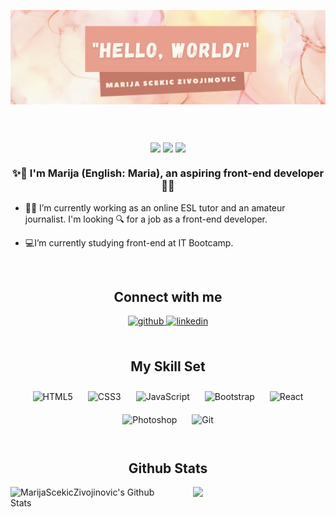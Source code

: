  <header>
<p align="center">
<!--  <img src="https://github.com/MarijaScekicZivojinovic/Personal-Pictures/blob/main/Clean%20Work%20Place%20LinkedIn%20Banner.png"/> -->
<img src="https://github.com/MarijaScekicZivojinovic/MarijaScekicZivojinovic/blob/main/Banner.png"/>
</p>
 </header>

<!-- <div align="center">
<img src="https://rishavanand.github.io/static/images/greetings.gif" align="center" style="width: 100%" />
</div>   -->
 
 <div align="center">
<img src="https://komarev.com/ghpvc/?username=MarijaScekicZivojinovic&&color=brightgreen" align="center" />
<img src="https://img.shields.io/badge/Lives%20in-Serbia-success" align="center"/>
 <img src="https://img.shields.io/badge/Languages-English%20%26%20Serbian-brightgreen" align="center"/>
</div>  

### <div align="center">✨💖  I'm Marija (English: Maria), an aspiring front-end developer  💖✨</div>  
  

- 👩‍🏫 I’m currently working as an online ESL tutor and an amateur journalist. I'm looking 🔍 for a job as a front-end developer.  
  

-  💻I’m currently studying front-end at IT Bootcamp.  
  

<br/>  

## <div align="center"> Connect with me  </div>  
<div align="center">
<a href="https://github.com/MarijaScekicZivojinovic" target="_blank">
<img src=https://img.shields.io/badge/github-%2324292e.svg?&style=for-the-badge&logo=github&logoColor=white alt=github style="margin-bottom: 5px;" />
</a>
<a href="https://www.linkedin.com/in/marija-scekic-zivojinovic/" target="_blank">
<img src=https://img.shields.io/badge/linkedin-%231E77B5.svg?&style=for-the-badge&logo=linkedin&logoColor=white alt=linkedin style="margin-bottom: 5px;" />
</a>  
</div>  
  

<br/>  

## <div align="center"> My Skill Set  </div>
<!-- <table align="center"><tr><td valign="top" min-width="70%"> -->


<!-- <div overflow="auto" width="100%"> -->
<!--  <div width="50%" float="left" display="inline-block">   -->
<!-- ### Frontend  -->
<div align="center"> 
<img style="margin: 10px" src="https://profilinator.rishav.dev/skills-assets/html5-original-wordmark.svg" alt="HTML5" height="50" />  
<img style="margin: 10px" src="https://profilinator.rishav.dev/skills-assets/css3-original-wordmark.svg" alt="CSS3" height="50" />  
<img style="margin: 10px" src="https://profilinator.rishav.dev/skills-assets/javascript-original.svg" alt="JavaScript" height="50" />  
<img style="margin: 10px" src="https://profilinator.rishav.dev/skills-assets/bootstrap-plain.svg" alt="Bootstrap" height="50" />  
<img style="margin: 10px" src="https://profilinator.rishav.dev/skills-assets/react-original-wordmark.svg" alt="React" height="50" />  
<img style="margin: 10px" src="https://profilinator.rishav.dev/skills-assets/photoshop-plain.svg" alt="Photoshop" height="50" />  
<!-- </div>
</td><td valign="top" min-width="25%"> -->
<!-- <div width="40%" float="left" display="inline-block">   -->
<!-- ### DevOps  
<div> -->
<img style="margin: 10px" src="https://profilinator.rishav.dev/skills-assets/git-scm-icon.svg" alt="Git" height="50" />  
</div>
<!-- </td></tr></table>   -->
<!--  <br clear="both"/> -->
<!--  </div> -->

<br/>  


## <div align="center"> Github Stats  </div>
    
<footer>
<div><img align="left" src="https://github-readme-stats.vercel.app/api?username=MarijaScekicZivojinovic&include_all_commits=true&count_private=true&show_icons=true&line_height=20&title_color=381823&icon_color=f16a55&text_color=6f6e6e&bg_color=f2998e,f7d7c2,fff8dd" alt="MarijaScekicZivojinovic's Github Stats" width="50%">

<img align="right" src="https://github-readme-stats.vercel.app/api/top-langs/?username=MarijaScekicZivojinovic&layout=compact&line_height=20&title_color=381823&icon_color=381823&text_color=6f6e6e&bg_color=f2998e,f7d7c2,fff8dd" width="42%"/></div>
</footer>
<br/>
<br/>  


<!-- <footer>  
<div><img align="left" src="https://github-readme-stats.vercel.app/api?username=MarijaScekicZivojinovic&include_all_commits=true&count_private=true&show_icons=true&line_height=20&title_color=7A7ADB&icon_color=2234AE&text_color=D3D3D3&bg_color=0,000000,130F40" alt="MarijaScekicZivojinovic's Github Stats" width="51%">

<img align="right" src="https://github-readme-stats.vercel.app/api/top-langs/?username=MarijaScekicZivojinovic&layout=compact&line_height=20&title_color=7A7ADB&icon_color=2234AE&text_color=D3D3D3&bg_color=0,000000,130F40" width="43%"/></div>
</footer>
 -->


<!-- 
## Github Stats 📉 -->

<!-- <img align="left" src="https://github-readme-stats.vercel.app/api?username=MarijaScekicZivojinovic&include_all_commits=true&count_private=true&show_icons=true&line_height=20&title_color=7A7ADB&icon_color=2234AE&text_color=D3D3D3&bg_color=0,000000,130F40" alt="MarijaScekicZivojinovic's Github Stats">

<img align="right" src="https://github-readme-stats.vercel.app/api/top-langs/?username=MarijaScekicZivojinovic&layout=compact&line_height=20&title_color=7A7ADB&icon_color=2234AE&text_color=D3D3D3&bg_color=0,000000,130F40"/>  

</br> --> 

<!--
**MarijaScekicZivojinovic/MarijaScekicZivojinovic** is a ✨ _special_ ✨ repository because its `README.md` (this file) appears on your GitHub profile.

Here are some ideas to get you started:

- 🔭 I’m currently working on ...
- 🌱 I’m currently learning ...
- 👯 I’m looking to collaborate on ...
- 🤔 I’m looking for help with ...
- 💬 Ask me about ...
- 📫 How to reach me: ...
- 😄 Pronouns: ...
- ⚡ Fun fact: ...
-->

